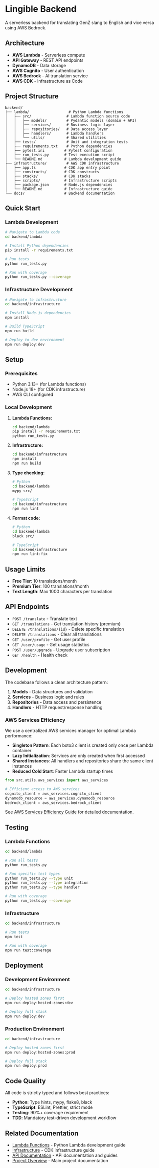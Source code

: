 # Lingible Backend

A serverless backend for translating GenZ slang to English and vice versa using AWS Bedrock.

## Architecture

- **AWS Lambda** - Serverless compute
- **API Gateway** - REST API endpoints
- **DynamoDB** - Data storage
- **AWS Cognito** - User authentication
- **AWS Bedrock** - AI translation service
- **AWS CDK** - Infrastructure as Code

## Project Structure

```
backend/
├── lambda/                  # Python Lambda functions
│   ├── src/                # Lambda function source code
│   │   ├── models/         # Pydantic models (domain + API)
│   │   ├── services/       # Business logic layer
│   │   ├── repositories/   # Data access layer
│   │   ├── handlers/       # Lambda handlers
│   │   └── utils/          # Shared utilities
│   ├── tests/              # Unit and integration tests
│   ├── requirements.txt    # Python dependencies
│   ├── pytest.ini         # Pytest configuration
│   ├── run_tests.py       # Test execution script
│   └── README.md          # Lambda development guide
├── infrastructure/         # AWS CDK infrastructure
│   ├── app.ts             # CDK app entry point
│   ├── constructs/        # CDK constructs
│   ├── stacks/            # CDK stacks
│   ├── scripts/           # Infrastructure scripts
│   ├── package.json       # Node.js dependencies
│   └── README.md          # Infrastructure guide
└── docs/                  # Backend documentation
```

## Quick Start

### Lambda Development
```bash
# Navigate to Lambda code
cd backend/lambda

# Install Python dependencies
pip install -r requirements.txt

# Run tests
python run_tests.py

# Run with coverage
python run_tests.py --coverage
```

### Infrastructure Development
```bash
# Navigate to infrastructure
cd backend/infrastructure

# Install Node.js dependencies
npm install

# Build TypeScript
npm run build

# Deploy to dev environment
npm run deploy:dev
```

## Setup

### Prerequisites

- Python 3.13+ (for Lambda functions)
- Node.js 18+ (for CDK infrastructure)
- AWS CLI configured

### Local Development

1. **Lambda Functions:**
   ```bash
   cd backend/lambda
   pip install -r requirements.txt
   python run_tests.py
   ```

2. **Infrastructure:**
   ```bash
   cd backend/infrastructure
   npm install
   npm run build
   ```

3. **Type checking:**
   ```bash
   # Python
   cd backend/lambda
   mypy src/

   # TypeScript
   cd backend/infrastructure
   npm run lint
   ```

4. **Format code:**
   ```bash
   # Python
   cd backend/lambda
   black src/

   # TypeScript
   cd backend/infrastructure
   npm run lint:fix
   ```

## Usage Limits

- **Free Tier**: 10 translations/month
- **Premium Tier**: 100 translations/month
- **Text Length**: Max 1000 characters per translation

## API Endpoints

- `POST /translate` - Translate text
- `GET /translations` - Get translation history (premium)
- `DELETE /translations/{id}` - Delete specific translation
- `DELETE /translations` - Clear all translations
- `GET /user/profile` - Get user profile
- `GET /user/usage` - Get usage statistics
- `POST /user/upgrade` - Upgrade user subscription
- `GET /health` - Health check

## Development

The codebase follows a clean architecture pattern:

1. **Models** - Data structures and validation
2. **Services** - Business logic and rules
3. **Repositories** - Data access and persistence
4. **Handlers** - HTTP request/response handling

### AWS Services Efficiency

We use a centralized AWS services manager for optimal Lambda performance:

- **Singleton Pattern**: Each boto3 client is created only once per Lambda container
- **Lazy Initialization**: Services are only created when first accessed
- **Shared Instances**: All handlers and repositories share the same client instances
- **Reduced Cold Start**: Faster Lambda startup times

```python
from src.utils.aws_services import aws_services

# Efficient access to AWS services
cognito_client = aws_services.cognito_client
dynamodb_resource = aws_services.dynamodb_resource
bedrock_client = aws_services.bedrock_client
```

See [AWS Services Efficiency Guide](docs/aws_services_efficiency.md) for detailed documentation.

## Testing

### Lambda Functions
```bash
cd backend/lambda

# Run all tests
python run_tests.py

# Run specific test types
python run_tests.py --type unit
python run_tests.py --type integration
python run_tests.py --type handler

# Run with coverage
python run_tests.py --coverage
```

### Infrastructure
```bash
cd backend/infrastructure

# Run tests
npm test

# Run with coverage
npm run test:coverage
```

## Deployment

### Development Environment
```bash
cd backend/infrastructure

# Deploy hosted zones first
npm run deploy:hosted-zones:dev

# Deploy full stack
npm run deploy:dev
```

### Production Environment
```bash
cd backend/infrastructure

# Deploy hosted zones first
npm run deploy:hosted-zones:prod

# Deploy full stack
npm run deploy:prod
```

## Code Quality

All code is strictly typed and follows best practices:

- **Python**: Type hints, mypy, flake8, black
- **TypeScript**: ESLint, Prettier, strict mode
- **Testing**: 90%+ coverage requirement
- **TDD**: Mandatory test-driven development workflow

## Related Documentation

- [Lambda Functions](lambda/README.md) - Python Lambda development guide
- [Infrastructure](infrastructure/README.md) - CDK infrastructure guide
- [API Documentation](docs/) - API documentation and guides
- [Project Overview](../../README.md) - Main project documentation

